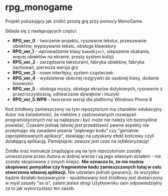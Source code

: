 rpg_monogame
============

Projekt pokazujący jak zrobić prostą grę przy pomocy MonoGame.

Składa się z następujących części:

* **RPG_ver_0** - tworzenie projektu, rysowanie tekstur, przesuwanie obiektów, wypisywanie tekstu, obsługa klawiatury
* **RPG_ver_1** - wprowadzenie klasy `GameObject`, ulepszenie skakania, więcej obiektów na ekranie, prosty system kolizji
* **RPG_ver_2** - zarządzanie teksturami, fabryka obiektów, fabryka zachowań, pierwsza wersja gry
* **RPG_ver_3** - nowe interfejsy, system cząsteczek
* **RPG_ver_4** - wydzielenie obecnej rozgrywki do osobnej klasy, dodanie losowości
* **RPG_ver_5** - obsługa myszy, obsługa ekranów dotykowych, rysowanie z przezroczystością, odtwarzanie dźwięków i muzyki
* **RPG_ver_5.WP8** - tworzenie wersji dla platformy Windows Phone 8

Kod źródłowy zamieszczony na tym repozytorium ma charakter edukacyjny. Autor ma świadomość, że niektóre z zastosowanych rozwiązań programistycznych nie są najlepsze i być może nie należy ich bezmyślnie powielać. Czasami jednak łatwiej jest przedstawić pewne aspekty nie przejmując się zasadami pisania "pięknego kodu" czy "genialnie zaprojektowanych aplikacji", stawiając na uzyskany efekt końcowy czyli działającą aplikację. Pamiętajcie: *zawsze jest czas na refaktoryzację!*

Źródła oraz instrukcje znajdujące się na tym repozytorium zostały umieszczone przez Autora w dobrej wierze i są jego własnym dziełem - nie zostały skopiowane z innych miejsc. **Nie oznacza to, że nie można skopiować pomysłów czy fragmentów kodu zamieszczonych tutaj w celu stworzenia własnej aplikacji.** Nie udzielam jednak gwarancji, że wszystko będzie działało bezawaryjnie - opublikowany kod źródłowy jest dostarczony w myśl zasady "as is", zatem jesteś drogi Użytkowniku sam odpowiedzialny za to jak wykorzystasz ten zasób.


